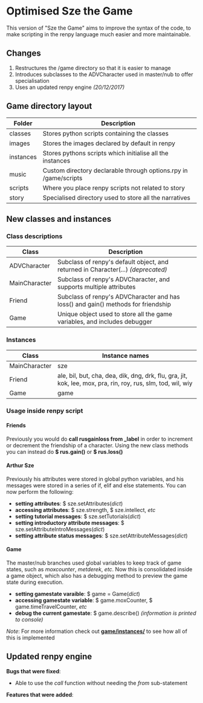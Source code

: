 # Optimised Sze the Game

This version of "Sze the Game" aims to improve the syntax of the code, to make scripting in the renpy language much easier and more maintainable. 

## Changes

1. Restructures the /game directory so that it is easier to manage  
2. Introduces subclasses to the ADVCharacter used in master/nub to offer specialisation
3. Uses an updated renpy engine *(20/12/2017)*

## Game directory layout

| Folder    | Description                                                       |
| --------- | ----------------------------------------------------------------- |
| classes   | Stores python scripts containing the classes                      |
| images    | Stores the images declared by default in renpy                    |
| instances | Stores pythons scripts which initialise all the instances         |
| music     | Custom directory declarable through options.rpy in /game/scripts  |
| scripts   | Where you place renpy scripts not related to story                |
| story     | Specialised directory used to store all the narratives            |

## New classes and instances
### Class descriptions

| Class         | Description                                                                       |
| ------------- | --------------------------------------------------------------------------------- |
| ADVCharacter  | Subclass of renpy's default object, and returned in Character(...) *(deprecated)* |
| MainCharacter | Subclass of renpy's ADVCharacter, and supports multiple attributes                |
| Friend        | Subclass of renpy's ADVCharacter and has loss() and gain() methods for friendship |
| Game          | Unique object used to store all the game variables, and includes debugger         |

### Instances

| Class         | Instance names  |
| ------------- | --------------- |
| MainCharacter | sze             |
| Friend        | ale, bil, but, cha, dea, dik, dng, drk, flu, gra, jit, kok, lee, mox, pra, rin, roy, rus, slm, tod, wil, wiy |
| Game          | game            |

### Usage inside renpy script

#### Friends
Previously you would do **call rusgainloss from _label** in order to increment or decrement the friendship of a character. Using the new class methods you can instead do **$ rus.gain()** or **$ rus.loss()**

#### Arthur Sze
Previously his attributes were stored in global python variables, and his messages were stored in a series of if, elif and else statements. You can now perform the following:

* **setting attributes**: $ sze.setAttributes(*dict*)
* **accessing attributes**: $ sze.strength, $ sze.intellect, *etc*
* **setting tutorial messages**: $ sze.setTutorials(*dict*)
* **setting introductory attribute messages**: $ sze.setAttributeIntroMessages(*dict*)
* **setting attribute status messages**: $ sze.setAttributeMessages(*dict*)

#### Game
The master/nub branches used global variables to keep track of game states, such as *moxcounter*, *metderek*, *etc*. Now this is consolidated inside a game object, which also has a debugging method to preview the game state during execution. 

* **setting gamestate varaible**: $ game = Game(*dict*)
* **accessing gamestate variable**: $ game.moxCounter, $ game.timeTravelCounter, *etc*
* **debug the current gamestate**: $ game.describe() *(information is printed to console)*

*Note*: For more information check out [**game/instances/**](https://github.com/kfcpaladin/sze-the-game/tree/orphan/game/instances) to see how all of this is implemented

## Updated renpy engine

**Bugs that were fixed**:
* Able to use the *call* function without needing the *from* sub-statement

**Features that were added**:



